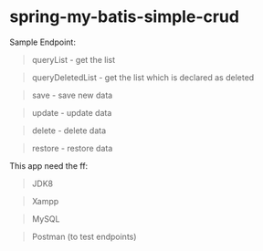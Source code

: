 # spring-my-batis-simple-crud
 
Sample Endpoint:
> queryList - get the list

> queryDeletedList - get the list which is declared as deleted

> save - save new data

> update - update data

> delete - delete data

> restore - restore data



This app need the ff:

> JDK8

> Xampp

> MySQL

> Postman (to test endpoints)




